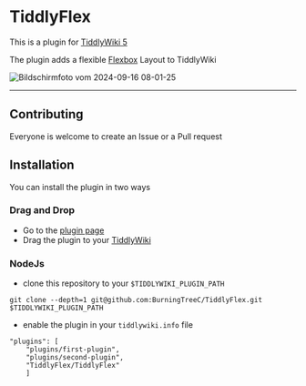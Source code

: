 # TiddlyFlex

This is a plugin for [TiddlyWiki 5](https://tiddlywiki.com)

The plugin adds a flexible [Flexbox](https://developer.mozilla.org/en-US/docs/Learn/CSS/CSS_layout/Flexbox) Layout to TiddlyWiki

![Bildschirmfoto vom 2024-09-16 08-01-25](https://github.com/user-attachments/assets/4d15cbea-945e-457b-97d1-007b2190d9f7)

---

## Contributing

Everyone is welcome to create an Issue or a Pull request

## Installation

You can install the plugin in two ways

### Drag and Drop

- Go to the [plugin page](https://burningtreec.github.io/TiddlyFlex)
- Drag the plugin to your [TiddlyWiki](https://tiddlywiki.com)

### NodeJs

- clone this repository to your `$TIDDLYWIKI_PLUGIN_PATH`

```
git clone --depth=1 git@github.com:BurningTreeC/TiddlyFlex.git $TIDDLYWIKI_PLUGIN_PATH
```

- enable the plugin in your `tiddlywiki.info` file

```
"plugins": [
	"plugins/first-plugin",
	"plugins/second-plugin",
	"TiddlyFlex/TiddlyFlex"
	]
```


